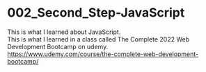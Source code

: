 # 002_Second_Step-JavaScript
This is what I learned about JavaScript.  
This is what I learned in a class called The Complete 2022 Web Development Bootcamp on udemy.  
https://www.udemy.com/course/the-complete-web-development-bootcamp/
